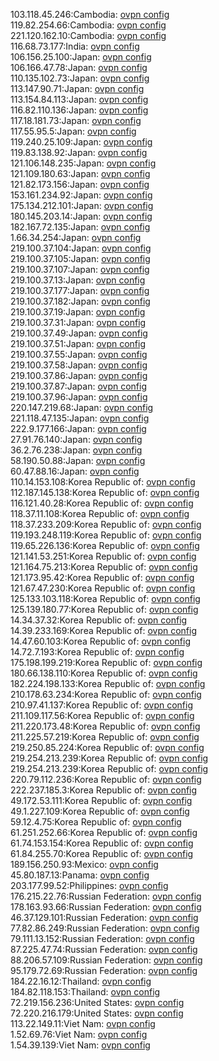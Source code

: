 103.118.45.246:Cambodia: [ovpn config](vpn/103_118_45_246.ovpn)  
119.82.254.66:Cambodia: [ovpn config](vpn/119_82_254_66.ovpn)  
221.120.162.10:Cambodia: [ovpn config](vpn/221_120_162_10.ovpn)  
116.68.73.177:India: [ovpn config](vpn/116_68_73_177.ovpn)  
106.156.25.100:Japan: [ovpn config](vpn/106_156_25_100.ovpn)  
106.166.47.78:Japan: [ovpn config](vpn/106_166_47_78.ovpn)  
110.135.102.73:Japan: [ovpn config](vpn/110_135_102_73.ovpn)  
113.147.90.71:Japan: [ovpn config](vpn/113_147_90_71.ovpn)  
113.154.84.113:Japan: [ovpn config](vpn/113_154_84_113.ovpn)  
116.82.110.136:Japan: [ovpn config](vpn/116_82_110_136.ovpn)  
117.18.181.73:Japan: [ovpn config](vpn/117_18_181_73.ovpn)  
117.55.95.5:Japan: [ovpn config](vpn/117_55_95_5.ovpn)  
119.240.25.109:Japan: [ovpn config](vpn/119_240_25_109.ovpn)  
119.83.138.92:Japan: [ovpn config](vpn/119_83_138_92.ovpn)  
121.106.148.235:Japan: [ovpn config](vpn/121_106_148_235.ovpn)  
121.109.180.63:Japan: [ovpn config](vpn/121_109_180_63.ovpn)  
121.82.173.156:Japan: [ovpn config](vpn/121_82_173_156.ovpn)  
153.161.234.92:Japan: [ovpn config](vpn/153_161_234_92.ovpn)  
175.134.212.101:Japan: [ovpn config](vpn/175_134_212_101.ovpn)  
180.145.203.14:Japan: [ovpn config](vpn/180_145_203_14.ovpn)  
182.167.72.135:Japan: [ovpn config](vpn/182_167_72_135.ovpn)  
1.66.34.254:Japan: [ovpn config](vpn/1_66_34_254.ovpn)  
219.100.37.104:Japan: [ovpn config](vpn/219_100_37_104.ovpn)  
219.100.37.105:Japan: [ovpn config](vpn/219_100_37_105.ovpn)  
219.100.37.107:Japan: [ovpn config](vpn/219_100_37_107.ovpn)  
219.100.37.13:Japan: [ovpn config](vpn/219_100_37_13.ovpn)  
219.100.37.177:Japan: [ovpn config](vpn/219_100_37_177.ovpn)  
219.100.37.182:Japan: [ovpn config](vpn/219_100_37_182.ovpn)  
219.100.37.19:Japan: [ovpn config](vpn/219_100_37_19.ovpn)  
219.100.37.31:Japan: [ovpn config](vpn/219_100_37_31.ovpn)  
219.100.37.49:Japan: [ovpn config](vpn/219_100_37_49.ovpn)  
219.100.37.51:Japan: [ovpn config](vpn/219_100_37_51.ovpn)  
219.100.37.55:Japan: [ovpn config](vpn/219_100_37_55.ovpn)  
219.100.37.58:Japan: [ovpn config](vpn/219_100_37_58.ovpn)  
219.100.37.86:Japan: [ovpn config](vpn/219_100_37_86.ovpn)  
219.100.37.87:Japan: [ovpn config](vpn/219_100_37_87.ovpn)  
219.100.37.96:Japan: [ovpn config](vpn/219_100_37_96.ovpn)  
220.147.219.68:Japan: [ovpn config](vpn/220_147_219_68.ovpn)  
221.118.47.135:Japan: [ovpn config](vpn/221_118_47_135.ovpn)  
222.9.177.166:Japan: [ovpn config](vpn/222_9_177_166.ovpn)  
27.91.76.140:Japan: [ovpn config](vpn/27_91_76_140.ovpn)  
36.2.76.238:Japan: [ovpn config](vpn/36_2_76_238.ovpn)  
58.190.50.88:Japan: [ovpn config](vpn/58_190_50_88.ovpn)  
60.47.88.16:Japan: [ovpn config](vpn/60_47_88_16.ovpn)  
110.14.153.108:Korea Republic of: [ovpn config](vpn/110_14_153_108.ovpn)  
112.187.145.138:Korea Republic of: [ovpn config](vpn/112_187_145_138.ovpn)  
116.121.40.28:Korea Republic of: [ovpn config](vpn/116_121_40_28.ovpn)  
118.37.11.108:Korea Republic of: [ovpn config](vpn/118_37_11_108.ovpn)  
118.37.233.209:Korea Republic of: [ovpn config](vpn/118_37_233_209.ovpn)  
119.193.248.119:Korea Republic of: [ovpn config](vpn/119_193_248_119.ovpn)  
119.65.226.136:Korea Republic of: [ovpn config](vpn/119_65_226_136.ovpn)  
121.141.53.251:Korea Republic of: [ovpn config](vpn/121_141_53_251.ovpn)  
121.164.75.213:Korea Republic of: [ovpn config](vpn/121_164_75_213.ovpn)  
121.173.95.42:Korea Republic of: [ovpn config](vpn/121_173_95_42.ovpn)  
121.67.47.230:Korea Republic of: [ovpn config](vpn/121_67_47_230.ovpn)  
125.133.103.118:Korea Republic of: [ovpn config](vpn/125_133_103_118.ovpn)  
125.139.180.77:Korea Republic of: [ovpn config](vpn/125_139_180_77.ovpn)  
14.34.37.32:Korea Republic of: [ovpn config](vpn/14_34_37_32.ovpn)  
14.39.233.169:Korea Republic of: [ovpn config](vpn/14_39_233_169.ovpn)  
14.47.60.103:Korea Republic of: [ovpn config](vpn/14_47_60_103.ovpn)  
14.72.7.193:Korea Republic of: [ovpn config](vpn/14_72_7_193.ovpn)  
175.198.199.219:Korea Republic of: [ovpn config](vpn/175_198_199_219.ovpn)  
180.66.138.110:Korea Republic of: [ovpn config](vpn/180_66_138_110.ovpn)  
182.224.198.133:Korea Republic of: [ovpn config](vpn/182_224_198_133.ovpn)  
210.178.63.234:Korea Republic of: [ovpn config](vpn/210_178_63_234.ovpn)  
210.97.41.137:Korea Republic of: [ovpn config](vpn/210_97_41_137.ovpn)  
211.109.117.56:Korea Republic of: [ovpn config](vpn/211_109_117_56.ovpn)  
211.220.173.48:Korea Republic of: [ovpn config](vpn/211_220_173_48.ovpn)  
211.225.57.219:Korea Republic of: [ovpn config](vpn/211_225_57_219.ovpn)  
219.250.85.224:Korea Republic of: [ovpn config](vpn/219_250_85_224.ovpn)  
219.254.213.239:Korea Republic of: [ovpn config](vpn/219_254_213_239.ovpn)  
219.254.213.239:Korea Republic of: [ovpn config](vpn/219_254_213_239.ovpn)  
220.79.112.236:Korea Republic of: [ovpn config](vpn/220_79_112_236.ovpn)  
222.237.185.3:Korea Republic of: [ovpn config](vpn/222_237_185_3.ovpn)  
49.172.53.111:Korea Republic of: [ovpn config](vpn/49_172_53_111.ovpn)  
49.1.227.109:Korea Republic of: [ovpn config](vpn/49_1_227_109.ovpn)  
59.12.4.75:Korea Republic of: [ovpn config](vpn/59_12_4_75.ovpn)  
61.251.252.66:Korea Republic of: [ovpn config](vpn/61_251_252_66.ovpn)  
61.74.153.154:Korea Republic of: [ovpn config](vpn/61_74_153_154.ovpn)  
61.84.255.70:Korea Republic of: [ovpn config](vpn/61_84_255_70.ovpn)  
189.156.250.93:Mexico: [ovpn config](vpn/189_156_250_93.ovpn)  
45.80.187.13:Panama: [ovpn config](vpn/45_80_187_13.ovpn)  
203.177.99.52:Philippines: [ovpn config](vpn/203_177_99_52.ovpn)  
176.215.22.76:Russian Federation: [ovpn config](vpn/176_215_22_76.ovpn)  
178.163.93.66:Russian Federation: [ovpn config](vpn/178_163_93_66.ovpn)  
46.37.129.101:Russian Federation: [ovpn config](vpn/46_37_129_101.ovpn)  
77.82.86.249:Russian Federation: [ovpn config](vpn/77_82_86_249.ovpn)  
79.111.13.152:Russian Federation: [ovpn config](vpn/79_111_13_152.ovpn)  
87.225.47.74:Russian Federation: [ovpn config](vpn/87_225_47_74.ovpn)  
88.206.57.109:Russian Federation: [ovpn config](vpn/88_206_57_109.ovpn)  
95.179.72.69:Russian Federation: [ovpn config](vpn/95_179_72_69.ovpn)  
184.22.16.12:Thailand: [ovpn config](vpn/184_22_16_12.ovpn)  
184.82.118.153:Thailand: [ovpn config](vpn/184_82_118_153.ovpn)  
72.219.156.236:United States: [ovpn config](vpn/72_219_156_236.ovpn)  
72.220.216.179:United States: [ovpn config](vpn/72_220_216_179.ovpn)  
113.22.149.11:Viet Nam: [ovpn config](vpn/113_22_149_11.ovpn)  
1.52.69.76:Viet Nam: [ovpn config](vpn/1_52_69_76.ovpn)  
1.54.39.139:Viet Nam: [ovpn config](vpn/1_54_39_139.ovpn)  
